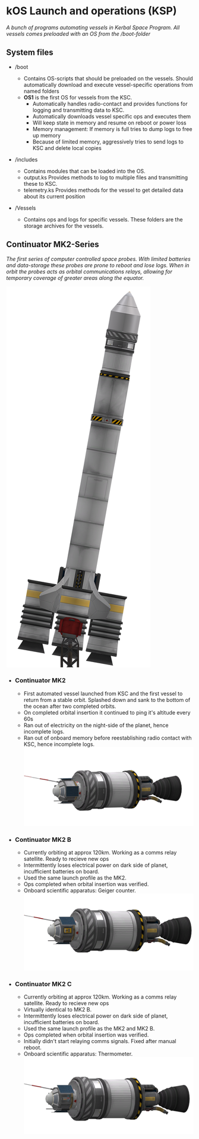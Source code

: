 # kOS Launch and operations (KSP)

*A bunch of programs automating vessels in Kerbal Space Program.
All vessels comes preloaded with an OS from the /boot-folder*

## System files
* /boot
  - Contains OS-scripts that should be preloaded on the vessels. Should automatically download and execute vessel-specific operations from named folders
  - **OS1** is the first OS for vessels from the KSC.
    - Automatically handles radio-contact and provides functions for logging and transmitting data to KSC.
    - Automatically downloads vessel specific ops and executes them
    - Will keep state in memory and resume on reboot or power loss
    - Memory management: If memory is full tries to dump logs to free up memory
    - Because of limited memory, aggressively tries to send logs to KSC and delete local copies 
* /includes
  - Contains modules that can be loaded into the OS.
  - output.ks Provides methods to log to multiple files and transmitting these to KSC.
  - telemetry.ks Provides methods for the vessel to get detailed data about its current position

* /Vessels 
  - Contains ops and logs for specific vessels. These folders are the storage archives for the vessels.

## Continuator MK2-Series
*The first series of computer controlled space probes. With limited batteries and data-storage these probes are prone to reboot and lose logs. When in orbit the probes acts as orbital communications relays, allowing for temporary coverage of greater areas along the equator.*

![alt text](https://raw.githubusercontent.com/adderost/kOS/master/Vessels/Continuator%20Mk2/Continuator-MK2-launcher.png "Continuator MK2 Launch Vehicle")

* ### Continuator MK2
  - First automated vessel launched from KSC and the first vessel to return from a stable orbit. Splashed down and sank to the bottom of the ocean after two completed orbits.
  - On completed orbital insertion it continued to ping it's altitude every 60s
  - Ran out of electricity on the night-side of the planet, hence incomplete logs.
  - Ran out of onboard memory before reestablishing radio contact with KSC, hence incomplete logs.
  ![alt text](https://raw.githubusercontent.com/adderost/kOS/master/Vessels/Continuator%20Mk2/Continuator-MK2.png "Continuator MK2")
  
* ### Continuator MK2 B
  - Currently orbiting at approx 120km. Working as a comms relay satellite. Ready to recieve new ops
  - Intermittently loses electrical power on dark side of planet, incufficient batteries on board.
  - Used the same launch profile as the MK2.
  - Ops completed when orbital insertion was verified.
  - Onboard scientific apparatus: Geiger counter.
  ![alt text](https://raw.githubusercontent.com/adderost/kOS/master/Vessels/Continuator%20Mk2%20B/Continuator-MK2-B.png "Continuator MK2 B")

* ### Continuator MK2 C
  - Currently orbiting at approx 120km. Working as a comms relay satellite. Ready to recieve new ops
  - Virtually identical to MK2 B.
  - Intermittently loses electrical power on dark side of planet, incufficient batteries on board.
  - Used the same launch profile as the MK2 and MK2 B.
  - Ops completed when orbital insertion was verified.
  - Initially didn't start relaying comms signals. Fixed after manual reboot.
  - Onboard scientific apparatus: Thermometer.
  ![alt text](https://raw.githubusercontent.com/adderost/kOS/master/Vessels/Continuator%20Mk2%20C/Continuator-MK2-C.png "Continuator MK2 C")
